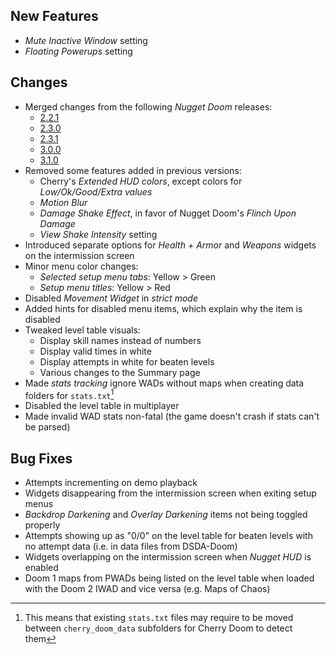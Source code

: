 ## New Features

- _Mute Inactive Window_ setting
- _Floating Powerups_ setting

## Changes

- Merged changes from the following _Nugget Doom_ releases:
	- [2.2.1](https://github.com/MrAlaux/Nugget-Doom/releases/tag/nugget-doom-2.2.1)
	- [2.3.0](https://github.com/MrAlaux/Nugget-Doom/releases/tag/nugget-doom-2.3.0)
	- [2.3.1](https://github.com/MrAlaux/Nugget-Doom/releases/tag/nugget-doom-2.3.1)
	- [3.0.0](https://github.com/MrAlaux/Nugget-Doom/releases/tag/nugget-doom-3.0.0)
	- [3.1.0](https://github.com/MrAlaux/Nugget-Doom/releases/tag/nugget-doom-3.1.0)
- Removed some features added in previous versions:
	- Cherry's _Extended HUD colors_, except colors for _Low/Ok/Good/Extra values_
	- _Motion Blur_
	- _Damage Shake Effect_, in favor of Nugget Doom's _Flinch Upon Damage_
	- _View Shake Intensity_ setting
- Introduced separate options for _Health + Armor_ and _Weapons_ widgets on the intermission screen
- Minor menu color changes:
	- _Selected setup menu tabs_: Yellow > Green
	- _Setup menu titles_: Yellow > Red
- Disabled _Movement Widget_ in _strict mode_
- Added hints for disabled menu items, which explain why the item is disabled
- Tweaked level table visuals:
	- Display skill names instead of numbers
	- Display valid times in white
	- Display attempts in white for beaten levels
	- Various changes to the Summary page
- Made _stats tracking_ ignore WADs without maps when creating data folders for `stats.txt`[^1]
- Disabled the level table in multiplayer
- Made invalid WAD stats non-fatal (the game doesn't crash if stats can't be parsed)

## Bug Fixes

- Attempts incrementing on demo playback
- Widgets disappearing from the intermission screen when exiting setup menus
- _Backdrop Darkening_ and _Overlay Darkening_ items not being toggled properly
- Attempts showing up as "0/0" on the level table for beaten levels with no attempt data (i.e. in data files from DSDA-Doom)
- Widgets overlapping on the intermission screen when _Nugget HUD_ is enabled
- Doom 1 maps from PWADs being listed on the level table when loaded with the Doom 2 IWAD and vice versa (e.g. Maps of Chaos)

[^1]: This means that existing `stats.txt` files may require to be moved between `cherry_doom_data` subfolders for Cherry Doom to detect them